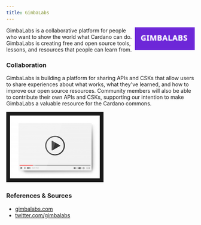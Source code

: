 ```yaml
---
title: GimbaLabs
---
```

<img src="/projects/business/Logo-GimbaLabs.png" alt="Logo GimbaLabs" width="160" class="projects-logo" align="right"/>
GimbaLabs is a collaborative platform for people who want to show the world what Cardano can do. GimbaLabs is creating free and open source tools, lessons, and resources that people can learn from.

### Collaboration
GimbaLabs is building a platform for sharing APIs and CSKs that allow users to share experiences about what works, what they've learned, and how to improve our open source resources. Community members will also be able to contribute their own APIs and CSKs, supporting our intention to make GimbaLabs a valuable resource for the Cardano commons.


<a href="http://www.youtube.com/watch?feature=player_embedded&v=F1HyohE4o3w
" target="_blank"><img src="/assets/images/video-player-bar-template.jpg" 
alt="Introducing GimbaLabs" width="240" border="10" /></a>


### References & Sources
* <a href="https://gimbalabs.com/" target="_blank">gimbalabs.com</a>
* <a href="https://twitter.com/gimbalabs?lang=en" target="_blank">twitter.com/gimbalabs</a>



